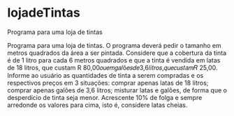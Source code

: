 # lojadeTintas
Programa para uma loja de tintas


Programa para uma loja de tintas. O programa deverá pedir o tamanho em metros quadrados da área a ser pintada. Considere que a cobertura da tinta é de 1 litro para cada 6 metros quadrados e que a tinta é vendida em latas de 18 litros, que custam R 80,00𝑜𝑢𝑒𝑚𝑔𝑎𝑙õ𝑒𝑠𝑑𝑒3,6𝑙𝑖𝑡𝑟𝑜𝑠,𝑞𝑢𝑒𝑐𝑢𝑠𝑡𝑎𝑚𝑅
  25,00. Informe ao usuário as quantidades de tinta a serem compradas e os respectivos preços em 3 situações: comprar apenas latas de 18 litros; comprar apenas galões de 3,6 litros; misturar latas e galões, de forma que o desperdício de tinta seja menor. Acrescente 10% de folga e sempre arredonde os valores para cima, isto é, considere latas cheias.

